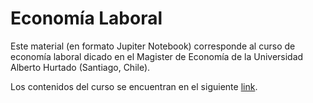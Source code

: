 # Economía Laboral

Este material (en formato Jupiter Notebook) corresponde al curso de economía laboral dicado en el Magister de Economía de la Universidad Alberto Hurtado (Santiago, Chile).

Los contenidos del curso se encuentran en el siguiente [link](https://mauriciotejada.com/teaching/labor-economics).
